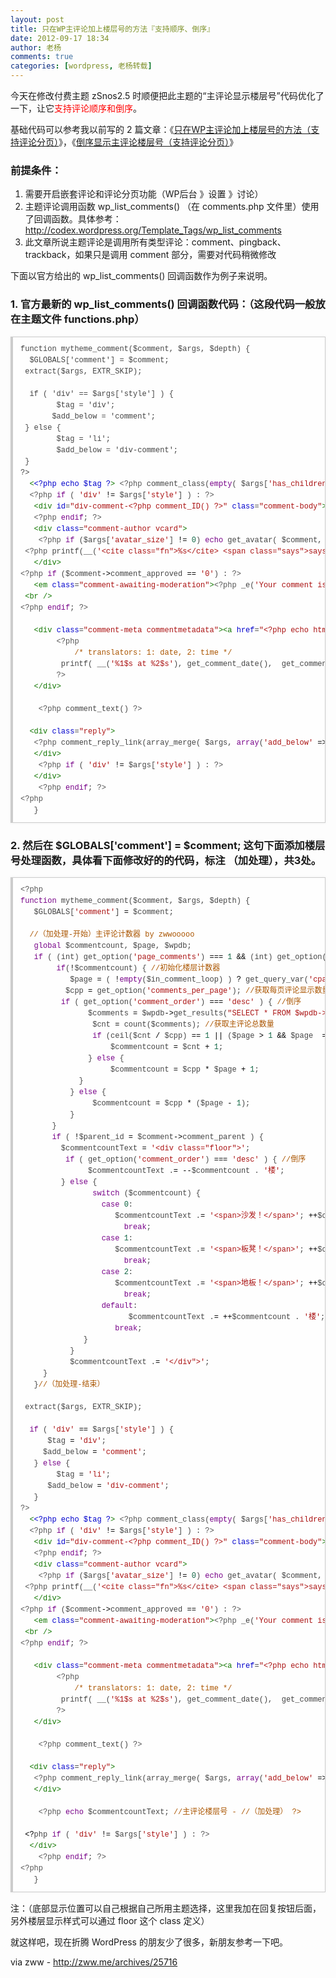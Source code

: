 ```yaml
---
layout: post
title: 只在WP主评论加上楼层号的方法『支持顺序、倒序』
date: 2012-09-17 18:34
author: 老杨
comments: true
categories: [wordpress, 老杨转载]
---
```

今天在修改付费主题 zSnos2.5 时顺便把此主题的“主评论显示楼层号”代码优化了一下，让它<span style = "color:red;">支持评论顺序和倒序</span>。

基础代码可以参考我以前写的 2 篇文章：《<a href="http://zww.me/archives/25161" target="_blank">只在WP主评论加上楼层号的方法（支持评论分页）</a>》，《<a href="http://zww.me/archives/25230" target="_blank">倒序显示主评论楼层号（支持评论分页）</a>》
<!--more-->
<h3>前提条件：</h3>

1. 需要开启嵌套评论和评论分页功能（WP后台 》设置 》讨论）
2. 主题评论调用函数 wp_list_comments() （在 comments.php 文件里）使用了回调函数。具体参考：<a href="http://codex.wordpress.org/Template_Tags/wp_list_comments" target="_blank">http://codex.wordpress.org/Template_Tags/wp_list_comments</a>
3. 此文章所说主题评论是调用所有类型评论：comment、pingback、trackback，如果只是调用 comment 部分，需要对代码稍微修改

下面以官方给出的 wp_list_comments() 回调函数作为例子来说明。

<h3>1. 官方最新的 wp_list_comments() 回调函数代码：（这段代码一般放在主题文件 functions.php）</h3>

<pre style="margin:15px 0;font:100 12px/18px monaco, andale mono, courier new;padding:10px 12px;border:#ccc 1px solid;border-left-width:4px;background-color:#fefefe;box-shadow:0 0 4px #eee;word-break:break-all;word-wrap:break-word;color:#444">function mytheme_comment($comment, $args, $depth) {<br>	$GLOBALS['comment'] = $comment;<br>	extract($args, EXTR_SKIP);<br><br>	if ( 'div' == $args['style'] ) {<br>		$tag = 'div';<br>		$add_below = 'comment';<br>	} else {<br>		$tag = 'li';<br>		$add_below = 'div-comment';<br>	}<br>?&gt;<br>	<span style="color:#170">&lt;</span><span style="color:#00c">&lt;</span><span style="color:#00c">?php</span> <span style="color:#00c">echo</span> <span style="color:#00c">$tag</span> <span style="color:#00c">?</span><span style="color:#170">&gt;</span> <span style="color:#555">&lt;?php</span> <span style="color:#@cm-word">comment_class</span>(<span style="color:#708">empty</span>( <span style="color:#000-2">$args</span>[<span style="color:#a11">'has_children'</span>] ) <span style="color:#000">?</span> <span style="color:#a11">''</span> : <span style="color:#a11">'parent'</span>) <span style="color:#555">?&gt;</span> id="comment-<span style="color:#555">&lt;?php</span> <span style="color:#@cm-word">comment_ID</span>() <span style="color:#555">?&gt;</span>"&gt;<br>	<span style="color:#555">&lt;?php</span> <span style="color:#708">if</span> ( <span style="color:#a11">'div'</span> <span style="color:#000">!=</span> <span style="color:#000-2">$args</span>[<span style="color:#a11">'style'</span>] ) : <span style="color:#555">?&gt;</span><br>	<span style="color:#170">&lt;div</span> <span style="color:#00c">id</span>=<span style="color:#a11">"div-comment-&lt;?php comment_ID() ?&gt;"</span> <span style="color:#00c">class</span>=<span style="color:#a11">"comment-body"</span><span style="color:#170">&gt;</span><br>	<span style="color:#555">&lt;?php</span> <span style="color:#708">endif</span>; <span style="color:#555">?&gt;</span><br>	<span style="color:#170">&lt;div</span> <span style="color:#00c">class</span>=<span style="color:#a11">"comment-author vcard"</span><span style="color:#170">&gt;</span><br>	<span style="color:#555">&lt;?php</span> <span style="color:#708">if</span> (<span style="color:#000-2">$args</span>[<span style="color:#a11">'avatar_size'</span>] <span style="color:#000">!=</span> <span style="color:#164">0</span>) <span style="color:#708">echo</span> <span style="color:#@cm-word">get_avatar</span>( <span style="color:#000-2">$comment</span>, <span style="color:#000-2">$args</span>[<span style="color:#a11">'avatar_size'</span>] ); <span style="color:#555">?&gt;</span><br>	<span style="color:#555">&lt;?php</span> <span style="color:#@cm-word">printf</span>(<span style="color:#@cm-word">__</span>(<span style="color:#a11">'&lt;cite class="fn"&gt;%s&lt;/cite&gt; &lt;span class="says"&gt;says:&lt;/span&gt;'</span>), <span style="color:#@cm-word">get_comment_author_link</span>()) <span style="color:#555">?&gt;</span><br>	<span style="color:#170">&lt;/div</span><span style="color:#170">&gt;</span><br><span style="color:#555">&lt;?php</span> <span style="color:#708">if</span> (<span style="color:#000-2">$comment</span><span style="color:#000">-&gt;</span><span style="color:#@cm-word">comment_approved</span> <span style="color:#000">==</span> <span style="color:#a11">'0'</span>) : <span style="color:#555">?&gt;</span><br>	<span style="color:#170">&lt;em</span> <span style="color:#00c">class</span>=<span style="color:#a11">"comment-awaiting-moderation"</span><span style="color:#170">&gt;</span><span style="color:#555">&lt;?php</span> <span style="color:#@cm-word">_e</span>(<span style="color:#a11">'Your comment is awaiting moderation.'</span>) <span style="color:#555">?&gt;</span><span style="color:#170">&lt;/em</span><span style="color:#170">&gt;</span><br>	<span style="color:#170">&lt;br</span> <span style="color:#170">/&gt;</span><br><span style="color:#555">&lt;?php</span> <span style="color:#708">endif</span>; <span style="color:#555">?&gt;</span><br><br>	<span style="color:#170">&lt;div</span> <span style="color:#00c">class</span>=<span style="color:#a11">"comment-meta commentmetadata"</span><span style="color:#170">&gt;</span><span style="color:#170">&lt;a</span> <span style="color:#00c">href</span>=<span style="color:#a11">"&lt;?php echo htmlspecialchars( get_comment_link( $comment-&gt;comment_ID ) ) ?&gt;"</span><span style="color:#170">&gt;</span><br>		<span style="color:#555">&lt;?php</span><br>			<span style="color:#a50">/* translators: 1: date, 2: time */</span><br>			<span style="color:#@cm-word">printf</span>( <span style="color:#@cm-word">__</span>(<span style="color:#a11">'%1$s at %2$s'</span>), <span style="color:#@cm-word">get_comment_date</span>(),  <span style="color:#@cm-word">get_comment_time</span>()) <span style="color:#555">?&gt;</span><span style="color:#170">&lt;/a</span><span style="color:#170">&gt;</span><span style="color:#555">&lt;?php</span> <span style="color:#@cm-word">edit_comment_link</span>(<span style="color:#@cm-word">__</span>(<span style="color:#a11">'(Edit)'</span>),<span style="color:#a11">'  '</span>,<span style="color:#a11">''</span> );<br>		<span style="color:#555">?&gt;</span><br>	<span style="color:#170">&lt;/div</span><span style="color:#170">&gt;</span><br><br>	<span style="color:#555">&lt;?php</span> <span style="color:#@cm-word">comment_text</span>() <span style="color:#555">?&gt;</span><br><br>	<span style="color:#170">&lt;div</span> <span style="color:#00c">class</span>=<span style="color:#a11">"reply"</span><span style="color:#170">&gt;</span><br>	<span style="color:#555">&lt;?php</span> <span style="color:#@cm-word">comment_reply_link</span>(<span style="color:#@cm-word">array_merge</span>( <span style="color:#000-2">$args</span>, <span style="color:#708">array</span>(<span style="color:#a11">'add_below'</span> <span style="color:#000">=&gt;</span> <span style="color:#000-2">$add_below</span>, <span style="color:#a11">'depth'</span> <span style="color:#000">=&gt;</span> <span style="color:#000-2">$depth</span>, <span style="color:#a11">'max_depth'</span> <span style="color:#000">=&gt;</span> <span style="color:#000-2">$args</span>[<span style="color:#a11">'max_depth'</span>]))) <span style="color:#555">?&gt;</span><br>	<span style="color:#170">&lt;/div</span><span style="color:#170">&gt;</span><br>	<span style="color:#555">&lt;?php</span> <span style="color:#708">if</span> ( <span style="color:#a11">'div'</span> <span style="color:#000">!=</span> <span style="color:#000-2">$args</span>[<span style="color:#a11">'style'</span>] ) : <span style="color:#555">?&gt;</span><br>	<span style="color:#170">&lt;/div</span><span style="color:#170">&gt;</span><br>	<span style="color:#555">&lt;?php</span> <span style="color:#708">endif</span>; <span style="color:#555">?&gt;</span><br><span style="color:#555">&lt;?php</span><br>	}</pre>	

<h3>2. 然后在 $GLOBALS['comment'] = $comment; 这句下面添加楼层号处理函数，具体看下面修改好的的代码，标注 （加处理），共3处。</h3>

<pre style="margin:15px 0;font:100 12px/18px monaco, andale mono, courier new;padding:10px 12px;border:#ccc 1px solid;border-left-width:4px;background-color:#fefefe;box-shadow:0 0 4px #eee;word-break:break-all;word-wrap:break-word;color:#444"><span style="color:#555">&lt;?php</span><br><span style="color:#708">function</span> <span style="color:#@cm-word">mytheme_comment</span>(<span style="color:#000-2">$comment</span>, <span style="color:#000-2">$args</span>, <span style="color:#000-2">$depth</span>) {<br>	<span style="color:#000-2">$GLOBALS</span>[<span style="color:#a11">'comment'</span>] <span style="color:#000">=</span> <span style="color:#000-2">$comment</span>;<br><br>	 <span style="color:#a50">//（加处理-开始）主评论计数器 by zwwooooo</span><br>	<span style="color:#708">global</span> <span style="color:#000-2">$commentcount</span>, <span style="color:#000-2">$page</span>, <span style="color:#000-2">$wpdb</span>;<br>	<span style="color:#708">if</span> ( (<span style="color:#@cm-word">int</span>) <span style="color:#@cm-word">get_option</span>(<span style="color:#a11">'page_comments'</span>) <span style="color:#000">===</span> <span style="color:#164">1</span> <span style="color:#000">&amp;&amp;</span> (<span style="color:#@cm-word">int</span>) <span style="color:#@cm-word">get_option</span>(<span style="color:#a11">'thread_comments'</span>) <span style="color:#000">===</span> <span style="color:#164">1</span> ) { <span style="color:#a50">//开启嵌套评论和分页才启用</span><br>		<span style="color:#708">if</span>(<span style="color:#000">!</span><span style="color:#000-2">$commentcount</span>) { <span style="color:#a50">//初始化楼层计数器</span><br>			<span style="color:#000-2">$page</span> <span style="color:#000">=</span> ( <span style="color:#000">!</span><span style="color:#708">empty</span>(<span style="color:#000-2">$in_comment_loop</span>) ) <span style="color:#000">?</span> <span style="color:#@cm-word">get_query_var</span>(<span style="color:#a11">'cpage'</span>) : <span style="color:#@cm-word">get_page_of_comment</span>( <span style="color:#000-2">$comment</span><span style="color:#000">-&gt;</span><span style="color:#@cm-word">comment_ID</span>, <span style="color:#000-2">$args</span> ); <span style="color:#a50">//获取当前评论列表页码</span><br>			<span style="color:#000-2">$cpp</span> <span style="color:#000">=</span> <span style="color:#@cm-word">get_option</span>(<span style="color:#a11">'comments_per_page'</span>); <span style="color:#a50">//获取每页评论显示数量</span><br>			<span style="color:#708">if</span> ( <span style="color:#@cm-word">get_option</span>(<span style="color:#a11">'comment_order'</span>) <span style="color:#000">===</span> <span style="color:#a11">'desc'</span> ) { <span style="color:#a50">//倒序</span><br>				<span style="color:#000-2">$comments</span> <span style="color:#000">=</span> <span style="color:#000-2">$wpdb</span><span style="color:#000">-&gt;</span><span style="color:#@cm-word">get_results</span>(<span style="color:#a11">"SELECT * FROM $wpdb-&gt;comments WHERE comment_post_ID = $post-&gt;ID AND comment_type = 'all' AND comment_approved = '1' AND !comment_parent"</span>);<br>				<span style="color:#000-2">$cnt</span> <span style="color:#000">=</span> <span style="color:#@cm-word">count</span>(<span style="color:#000-2">$comments</span>); <span style="color:#a50">//获取主评论总数量</span><br>				<span style="color:#708">if</span> (<span style="color:#@cm-word">ceil</span>(<span style="color:#000-2">$cnt</span> <span style="color:#000">/</span> <span style="color:#000-2">$cpp</span>) <span style="color:#000">==</span> <span style="color:#164">1</span> <span style="color:#000">||</span> (<span style="color:#000-2">$page</span> <span style="color:#000">&gt;</span> <span style="color:#164">1</span> <span style="color:#000">&amp;&amp;</span> <span style="color:#000-2">$page</span>  <span style="color:#000">==</span> <span style="color:#@cm-word">ceil</span>(<span style="color:#000-2">$cnt</span> <span style="color:#000">/</span> <span style="color:#000-2">$cpp</span>))) { <span style="color:#a50">//如果评论只有1页或者是最后一页，初始值为主评论总数</span><br>					<span style="color:#000-2">$commentcount</span> <span style="color:#000">=</span> <span style="color:#000-2">$cnt</span> <span style="color:#000">+</span> <span style="color:#164">1</span>;<br>				} <span style="color:#708">else</span> {<br>					<span style="color:#000-2">$commentcount</span> <span style="color:#000">=</span> <span style="color:#000-2">$cpp</span> <span style="color:#000">*</span> <span style="color:#000-2">$page</span> <span style="color:#000">+</span> <span style="color:#164">1</span>;<br>				}<br>			} <span style="color:#708">else</span> {<br>				<span style="color:#000-2">$commentcount</span> <span style="color:#000">=</span> <span style="color:#000-2">$cpp</span> <span style="color:#000">*</span> (<span style="color:#000-2">$page</span> <span style="color:#000">-</span> <span style="color:#164">1</span>);<br>			}<br>		}<br>		<span style="color:#708">if</span> ( <span style="color:#000">!</span><span style="color:#000-2">$parent_id</span> <span style="color:#000">=</span> <span style="color:#000-2">$comment</span><span style="color:#000">-&gt;</span><span style="color:#@cm-word">comment_parent</span> ) {<br>			<span style="color:#000-2">$commentcountText</span> <span style="color:#000">=</span> <span style="color:#a11">'&lt;div class="floor"&gt;'</span>;<br>			<span style="color:#708">if</span> ( <span style="color:#@cm-word">get_option</span>(<span style="color:#a11">'comment_order'</span>) <span style="color:#000">===</span> <span style="color:#a11">'desc'</span> ) { <span style="color:#a50">//倒序</span><br>				<span style="color:#000-2">$commentcountText</span> .<span style="color:#000">=</span> <span style="color:#000">--</span><span style="color:#000-2">$commentcount</span> . <span style="color:#a11">'楼'</span>;<br>			} <span style="color:#708">else</span> {<br>				<span style="color:#708">switch</span> (<span style="color:#000-2">$commentcount</span>) {<br>					<span style="color:#708">case</span> <span style="color:#164">0</span>:<br>						<span style="color:#000-2">$commentcountText</span> .<span style="color:#000">=</span> <span style="color:#a11">'&lt;span&gt;沙发！&lt;/span&gt;'</span>; <span style="color:#000">++</span><span style="color:#000-2">$commentcount</span>;<br>						<span style="color:#708">break</span>;<br>					<span style="color:#708">case</span> <span style="color:#164">1</span>:<br>						<span style="color:#000-2">$commentcountText</span> .<span style="color:#000">=</span> <span style="color:#a11">'&lt;span&gt;板凳！&lt;/span&gt;'</span>; <span style="color:#000">++</span><span style="color:#000-2">$commentcount</span>;<br>						<span style="color:#708">break</span>;<br>					<span style="color:#708">case</span> <span style="color:#164">2</span>:<br>						<span style="color:#000-2">$commentcountText</span> .<span style="color:#000">=</span> <span style="color:#a11">'&lt;span&gt;地板！&lt;/span&gt;'</span>; <span style="color:#000">++</span><span style="color:#000-2">$commentcount</span>;<br>						<span style="color:#708">break</span>;<br>					<span style="color:#708">default</span>:<br>						<span style="color:#000-2">$commentcountText</span> .<span style="color:#000">=</span> <span style="color:#000">++</span><span style="color:#000-2">$commentcount</span> . <span style="color:#a11">'楼'</span>;<br>						<span style="color:#708">break</span>;<br>				}<br>			}<br>			<span style="color:#000-2">$commentcountText</span> .<span style="color:#000">=</span> <span style="color:#a11">'&lt;/div"&gt;'</span>;<br>		}<br>	}<span style="color:#a50">//（加处理-结束）</span><br><br>	<span style="color:#@cm-word">extract</span>(<span style="color:#000-2">$args</span>, <span style="color:#@cm-word">EXTR_SKIP</span>);<br><br>	<span style="color:#708">if</span> ( <span style="color:#a11">'div'</span> <span style="color:#000">==</span> <span style="color:#000-2">$args</span>[<span style="color:#a11">'style'</span>] ) {<br>		<span style="color:#000-2">$tag</span> <span style="color:#000">=</span> <span style="color:#a11">'div'</span>;<br>		<span style="color:#000-2">$add_below</span> <span style="color:#000">=</span> <span style="color:#a11">'comment'</span>;<br>	} <span style="color:#708">else</span> {<br>		<span style="color:#000-2">$tag</span> <span style="color:#000">=</span> <span style="color:#a11">'li'</span>;<br>		<span style="color:#000-2">$add_below</span> <span style="color:#000">=</span> <span style="color:#a11">'div-comment'</span>;<br>	}<br><span style="color:#555">?&gt;</span><br>	<span style="color:#170">&lt;</span><span style="color:#00c">&lt;</span><span style="color:#00c">?php</span> <span style="color:#00c">echo</span> <span style="color:#00c">$tag</span> <span style="color:#00c">?</span><span style="color:#170">&gt;</span> <span style="color:#555">&lt;?php</span> <span style="color:#@cm-word">comment_class</span>(<span style="color:#708">empty</span>( <span style="color:#000-2">$args</span>[<span style="color:#a11">'has_children'</span>] ) <span style="color:#000">?</span> <span style="color:#a11">''</span> : <span style="color:#a11">'parent'</span>) <span style="color:#555">?&gt;</span> id="comment-<span style="color:#555">&lt;?php</span> <span style="color:#@cm-word">comment_ID</span>() <span style="color:#555">?&gt;</span>"&gt;<br>	<span style="color:#555">&lt;?php</span> <span style="color:#708">if</span> ( <span style="color:#a11">'div'</span> <span style="color:#000">!=</span> <span style="color:#000-2">$args</span>[<span style="color:#a11">'style'</span>] ) : <span style="color:#555">?&gt;</span><br>	<span style="color:#170">&lt;div</span> <span style="color:#00c">id</span>=<span style="color:#a11">"div-comment-&lt;?php comment_ID() ?&gt;"</span> <span style="color:#00c">class</span>=<span style="color:#a11">"comment-body"</span><span style="color:#170">&gt;</span><br>	<span style="color:#555">&lt;?php</span> <span style="color:#708">endif</span>; <span style="color:#555">?&gt;</span><br>	<span style="color:#170">&lt;div</span> <span style="color:#00c">class</span>=<span style="color:#a11">"comment-author vcard"</span><span style="color:#170">&gt;</span><br>	<span style="color:#555">&lt;?php</span> <span style="color:#708">if</span> (<span style="color:#000-2">$args</span>[<span style="color:#a11">'avatar_size'</span>] <span style="color:#000">!=</span> <span style="color:#164">0</span>) <span style="color:#708">echo</span> <span style="color:#@cm-word">get_avatar</span>( <span style="color:#000-2">$comment</span>, <span style="color:#000-2">$args</span>[<span style="color:#a11">'avatar_size'</span>] ); <span style="color:#555">?&gt;</span><br>	<span style="color:#555">&lt;?php</span> <span style="color:#@cm-word">printf</span>(<span style="color:#@cm-word">__</span>(<span style="color:#a11">'&lt;cite class="fn"&gt;%s&lt;/cite&gt; &lt;span class="says"&gt;says:&lt;/span&gt;'</span>), <span style="color:#@cm-word">get_comment_author_link</span>()) <span style="color:#555">?&gt;</span><br>	<span style="color:#170">&lt;/div</span><span style="color:#170">&gt;</span><br><span style="color:#555">&lt;?php</span> <span style="color:#708">if</span> (<span style="color:#000-2">$comment</span><span style="color:#000">-&gt;</span><span style="color:#@cm-word">comment_approved</span> <span style="color:#000">==</span> <span style="color:#a11">'0'</span>) : <span style="color:#555">?&gt;</span><br>	<span style="color:#170">&lt;em</span> <span style="color:#00c">class</span>=<span style="color:#a11">"comment-awaiting-moderation"</span><span style="color:#170">&gt;</span><span style="color:#555">&lt;?php</span> <span style="color:#@cm-word">_e</span>(<span style="color:#a11">'Your comment is awaiting moderation.'</span>) <span style="color:#555">?&gt;</span><span style="color:#170">&lt;/em</span><span style="color:#170">&gt;</span><br>	<span style="color:#170">&lt;br</span> <span style="color:#170">/&gt;</span><br><span style="color:#555">&lt;?php</span> <span style="color:#708">endif</span>; <span style="color:#555">?&gt;</span><br><br>	<span style="color:#170">&lt;div</span> <span style="color:#00c">class</span>=<span style="color:#a11">"comment-meta commentmetadata"</span><span style="color:#170">&gt;</span><span style="color:#170">&lt;a</span> <span style="color:#00c">href</span>=<span style="color:#a11">"&lt;?php echo htmlspecialchars( get_comment_link( $comment-&gt;comment_ID ) ) ?&gt;"</span><span style="color:#170">&gt;</span><br>		<span style="color:#555">&lt;?php</span><br>			<span style="color:#a50">/* translators: 1: date, 2: time */</span><br>			<span style="color:#@cm-word">printf</span>( <span style="color:#@cm-word">__</span>(<span style="color:#a11">'%1$s at %2$s'</span>), <span style="color:#@cm-word">get_comment_date</span>(),  <span style="color:#@cm-word">get_comment_time</span>()) <span style="color:#555">?&gt;</span><span style="color:#170">&lt;/a</span><span style="color:#170">&gt;</span><span style="color:#555">&lt;?php</span> <span style="color:#@cm-word">edit_comment_link</span>(<span style="color:#@cm-word">__</span>(<span style="color:#a11">'(Edit)'</span>),<span style="color:#a11">'  '</span>,<span style="color:#a11">''</span> );<br>		<span style="color:#555">?&gt;</span><br>	<span style="color:#170">&lt;/div</span><span style="color:#170">&gt;</span><br><br>	<span style="color:#555">&lt;?php</span> <span style="color:#@cm-word">comment_text</span>() <span style="color:#555">?&gt;</span><br><br>	<span style="color:#170">&lt;div</span> <span style="color:#00c">class</span>=<span style="color:#a11">"reply"</span><span style="color:#170">&gt;</span><br>	<span style="color:#555">&lt;?php</span> <span style="color:#@cm-word">comment_reply_link</span>(<span style="color:#@cm-word">array_merge</span>( <span style="color:#000-2">$args</span>, <span style="color:#708">array</span>(<span style="color:#a11">'add_below'</span> <span style="color:#000">=&gt;</span> <span style="color:#000-2">$add_below</span>, <span style="color:#a11">'depth'</span> <span style="color:#000">=&gt;</span> <span style="color:#000-2">$depth</span>, <span style="color:#a11">'max_depth'</span> <span style="color:#000">=&gt;</span> <span style="color:#000-2">$args</span>[<span style="color:#a11">'max_depth'</span>]))) <span style="color:#555">?&gt;</span><br>	<span style="color:#170">&lt;/div</span><span style="color:#170">&gt;</span><br><br>	<span style="color:#555">&lt;?php</span> <span style="color:#708">echo</span> <span style="color:#000-2">$commentcountText</span>; <span style="color:#a50">//主评论楼层号 - //（加处理） ?&gt;</span><br><br>	<span style="color:#000">&lt;?</span><span style="color:#@cm-word">php</span> <span style="color:#708">if</span> ( <span style="color:#a11">'div'</span> <span style="color:#000">!=</span> <span style="color:#000-2">$args</span>[<span style="color:#a11">'style'</span>] ) : <span style="color:#555">?&gt;</span><br>	<span style="color:#170">&lt;/div</span><span style="color:#170">&gt;</span><br>	<span style="color:#555">&lt;?php</span> <span style="color:#708">endif</span>; <span style="color:#555">?&gt;</span><br><span style="color:#555">&lt;?php</span><br>	}</pre>

注：（底部显示位置可以自己根据自己所用主题选择，这里我加在回复按钮后面，另外楼层显示样式可以通过 floor 这个 class 定义）

就这样吧，现在折腾 WordPress 的朋友少了很多，新朋友参考一下吧。

via zww - http://zww.me/archives/25716

